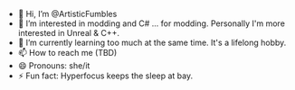 - 👋 Hi, I’m @ArtisticFumbles
- 👀 I’m interested in modding and C# ... for modding. Personally I'm more interested in Unreal & C++.
- 🌱 I’m currently learning too much at the same time. It's a lifelong hobby.
- 📫 How to reach me (TBD)
- 😄 Pronouns: she/it
- ⚡ Fun fact: Hyperfocus keeps the sleep at bay.
